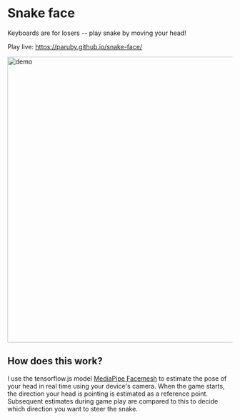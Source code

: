 # Snake face

Keyboards are for losers -- play snake by moving your head! 

Play live: <a href="https://paruby.github.io/snake-face/">https://paruby.github.io/snake-face/</a>


<img src="demo.gif" alt="demo" style="width: 640px;"/>

## How does this work?

I use the tensorflow.js model <a href="https://github.com/tensorflow/tfjs-models/tree/master/facemesh">MediaPipe Facemesh</a> to estimate the pose of your head in real time using your device's camera. When the game starts, the direction your head is pointing is estimated as a reference point. Subsequent estimates during game play are compared to this to decide which direction you want to steer the snake.
